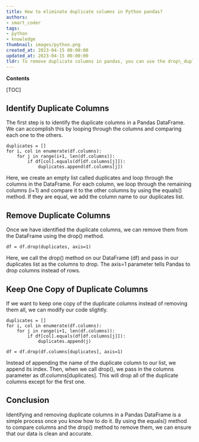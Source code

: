 ```yaml
---
title: How to eliminate duplicate columns in Python pandas?
authors:
- smart_coder
tags:
- python
- knowledge
thumbnail: images/python.png
created_at: 2023-04-15 00:00:00
updated_at: 2023-04-15 00:00:00
tldr: To remove duplicate columns in pandas, you can use the drop\_duplicates() function with the argument axis=1.
---
```


**Contents**

[TOC]

## Identify Duplicate Columns

The first step is to identify the duplicate columns in a Pandas DataFrame. We can accomplish this by looping through the columns and comparing each one to the others.

```
duplicates = []
for i, col in enumerate(df.columns):
    for j in range(i+1, len(df.columns)):
        if df[col].equals(df[df.columns[j]]):
            duplicates.append(df.columns[j])
```

Here, we create an empty list called duplicates and loop through the columns in the DataFrame. For each column, we loop through the remaining columns (i+1) and compare it to the other columns by using the equals() method. If they are equal, we add the column name to our duplicates list.

## Remove Duplicate Columns

Once we have identified the duplicate columns, we can remove them from the DataFrame using the drop() method.

```
df = df.drop(duplicates, axis=1)
```

Here, we call the drop() method on our DataFrame (df) and pass in our duplicates list as the columns to drop. The axis=1 parameter tells Pandas to drop columns instead of rows.

## Keep One Copy of Duplicate Columns

If we want to keep one copy of the duplicate columns instead of removing them all, we can modify our code slightly.

```
duplicates = []
for i, col in enumerate(df.columns):
    for j in range(i+1, len(df.columns)):
        if df[col].equals(df[df.columns[j]]):
            duplicates.append(j)

df = df.drop(df.columns[duplicates], axis=1)
```

Instead of appending the name of the duplicate column to our list, we append its index. Then, when we call drop(), we pass in the columns parameter as df.columns[duplicates]. This will drop all of the duplicate columns except for the first one.

## Conclusion

Identifying and removing duplicate columns in a Pandas DataFrame is a simple process once you know how to do it. By using the equals() method to compare columns and the drop() method to remove them, we can ensure that our data is clean and accurate.
